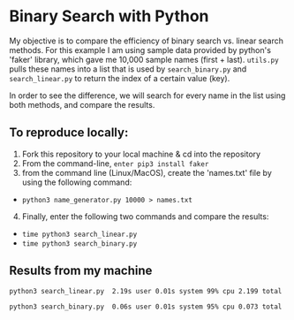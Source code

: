 # Binary Search with Python

My objective is to compare the efficiency of binary search vs. linear search methods.
For this example I am using sample data provided by python's 'faker' library, which gave me 10,000 sample names (first + last).
`utils.py` pulls these names into a list that is used by `search_binary.py` and `search_linear.py` to return the index of a certain value (key).

In order to see the difference, we will search for every name in the list using both methods, and compare the results.

## To reproduce locally:
1. Fork this repository to your local machine & cd into the repository
2. From the command-line, `enter pip3 install faker`
3. from the command line (Linux/MacOS), create the 'names.txt' file by using the following command:
- `python3 name_generator.py 10000 > names.txt`
4. Finally, enter the following two commands and compare the results:
- `time python3 search_linear.py`
- `time python3 search_binary.py`


## Results from my machine
`python3 search_linear.py  2.19s user 0.01s system 99% cpu 2.199 total`

`python3 search_binary.py  0.06s user 0.01s system 95% cpu 0.073 total`





    
